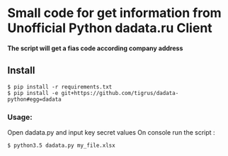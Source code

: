 # Small code for get information from Unofficial Python dadata.ru Client

#### The script will get a fias code according company address 


## Install

```
$ pip install -r requirements.txt
$ pip install -e git+https://github.com/tigrus/dadata-python#egg=dadata
```

### Usage:
Open dadata.py and input key secret values
On console run the script :
```
$ python3.5 dadata.py my_file.xlsx

```